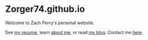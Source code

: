 # Zorger74.github.io

Welcome to Zach Perry's personal website.

See [my resume][resume], learn [about me][about], or read [my blog][blog]. Contact me [here][contact].

[resume]: https://zorger74.github.io/resume
[about]: htpps://zorger74.github.io/about
[blog]: https://zorger74.github.io/blog
[contact]: https://zorger74.github.io/contact
